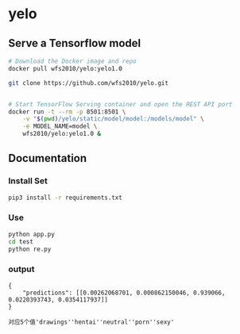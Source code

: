 # yelo

## Serve a Tensorflow model 
```bash
# Download the Docker image and repo
docker pull wfs2010/yelo:yelo1.0

git clone https://github.com/wfs2010/yelo.git


# Start TensorFlow Serving container and open the REST API port
docker run -t --rm -p 8501:8501 \
    -v "$(pwd)/yelo/static/model/model:/models/model" \
    -e MODEL_NAME=model \
    wfs2010/yelo:yelo1.0 &
```
## Documentation
### Install Set
```bash
pip3 install -r requirements.txt 
```


### Use
```bash
python app.py
cd test
python re.py
```

### output
```angular2
{
    "predictions": [[0.00262068701, 0.000862150046, 0.939066, 0.0220393743, 0.0354117937]]
}

对应5个值'drawings''hentai''neutral''porn''sexy'
```
